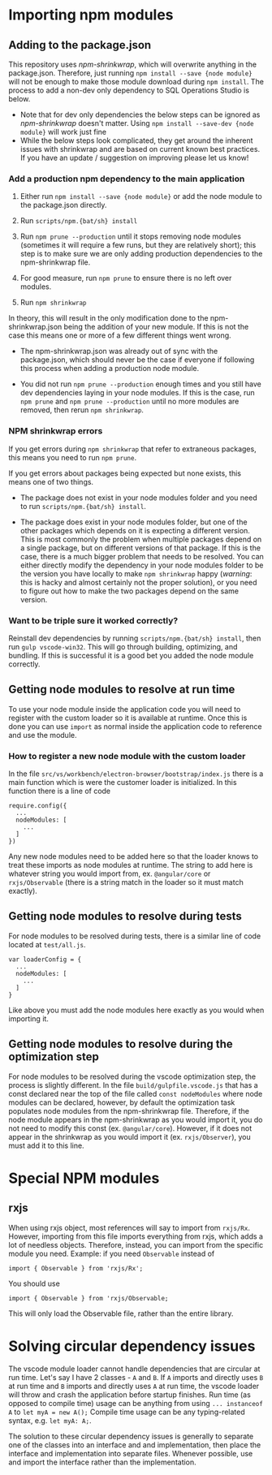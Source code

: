 # Importing npm modules
## Adding to the package.json

This repository uses _npm-shrinkwrap_, which will overwrite anything in the package.json. Therefore, just running `npm install --save {node module}` will not be enough to make those module download during `npm install`. The process to add a non-dev only dependency to SQL Operations Studio is below. 
  - Note that for dev only dependencies the below steps can be ignored as _npm-shrinkwrap_ doesn't matter. Using `npm install --save-dev {node module}` will work just fine
  - While the below steps look complicated, they get around the inherent issues with shrinkwrap and are based on current known best practices. If you have an update / suggestion on improving please let us know!

### Add a production npm dependency to the main application
1. Either run `npm install --save {node module}` or add the node module to the package.json directly.

2. Run `scripts/npm.{bat/sh} install`

3. Run `npm prune --production` until it stops removing node modules (sometimes it will require a few runs, but they are relatively short); this step is to make sure we are only adding production dependencies to the npm-shrinkwrap file.

5. For good measure, run `npm prune` to ensure there is no left over modules.

6. Run `npm shrinkwrap`

In theory, this will result in the only modification done to the npm-shrinkwrap.json being the addition of your new module. If this is not the case this means one or more of a few different things went wrong.

- The npm-shrinkwrap.json was already out of sync with the package.json, which should never be the case if everyone if following this process when adding a production node module.

- You did not run `npm prune --production` enough times and you still have dev dependencies laying in your node modules. If this is the case, run `npm prune` and `npm prune --production` until no more modules are removed, then rerun `npm shrinkwrap`.

### NPM shrinkwrap errors

If you get errors during `npm shrinkwrap` that refer to extraneous packages, this means you need to run `npm prune`.

If you get errors about packages being expected but none exists, this means one of two things.

- The package does not exist in your node modules folder and you need to run `scripts/npm.{bat/sh} install`.

- The package does exist in your node modules folder, but one of the other packages which depends on it is expecting a different version. This is most commonly the problem when multiple packages depend on a single package, but on different versions of that package. If this is the case, there is a much bigger problem that needs to be resolved. You can either directly modify the dependency in your node modules folder to be the version you have locally to make `npm shrinkwrap` happy (_warning_: this is hacky and almost certainly not the proper solution), or you need to figure out how to make the two packages depend on the same version.

### Want to be triple sure it worked correctly?

Reinstall dev dependencies by running `scripts/npm.{bat/sh} install`, then run `gulp vscode-win32`. This will go through building, optimizing, and bundling. If this is successful it is a good bet you added the node module correctly.

## Getting node modules to resolve at run time
To use your node module inside the application code you will need to register with the custom loader so it is available at runtime. Once this is done you can use `import` as normal inside the application code to reference and use the module.

### How to register a new node module with the custom loader
In the file `src/vs/workbench/electron-browser/bootstrap/index.js` there is a main function which is were the customer loader is initialized. In this function there is a line of code

```
require.config({
  ...
  nodeModules: [
    ...
  ]
})
```

Any new node modules need to be added here so that the loader knows to treat these imports as node modules at runtime. The string to add here is whatever string you would import from, ex. `@angular/core` or `rxjs/Observable` (there is a string match in the loader so it must match exactly).

## Getting node modules to resolve during tests

For node modules to be resolved during tests, there is a similar line of code located at `test/all.js`.

```
var loaderConfig = {
  ...
  nodeModules: [
    ...
  ]
}
```

Like above you must add the node modules here exactly as you would when importing it.


## Getting node modules to resolve during the optimization step

For node modules to be resolved during the vscode optimization step, the process is slightly different. In the file `build/gulpfile.vscode.js` that has a const declared near the top of the file called `const nodeModules` where node modules can be declared, however, by default the optimization task populates node modules from the npm-shrinkwrap file. Therefore, if the node module appears in the npm-shrinkwrap as you would import it, you do not need to modify this const (ex. `@angular/core`). However, if it does not appear in the shrinkwrap as you would import it (ex. `rxjs/Observer`), you must add it to this line.

# Special NPM modules

## rxjs
When using rxjs object, most references will say to import from `rxjs/Rx`. However, importing from this file imports everything from rxjs, which adds a lot of needless objects. Therefore, instead, you can import from the specific module you need. Example: if you need `Observable` instead of

```
import { Observable } from 'rxjs/Rx';
```

You should use

```
import { Observable } from 'rxjs/Observable;
```

This will only load the Observable file, rather than the entire library.

# Solving circular dependency issues

The vscode module loader cannot handle dependencies that are circular at run time. Let's say I have 2 classes - `A` and `B`. If `A` imports and directly uses `B` at run time and `B` imports and directly uses `A` at run time, the vscode loader will throw and crash the application before startup finishes. Run time (as opposed to compile time) usage can be anything from using `... instanceof A` to `let myA = new A();` Compile time usage can be any typing-related syntax, e.g. `let myA: A;`.

The solution to these circular dependency issues is generally to separate one of the classes into an interface and and implementation, then place the interface and implementation into separate files. Whenever possible, use and import the interface rather than the implementation.  